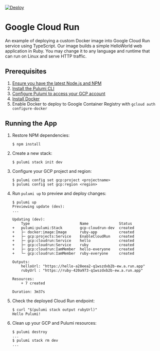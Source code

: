 [![Deploy](https://get.pulumi.com/new/button.svg)](https://app.pulumi.com/new?template=https://github.com/pulumi/examples/blob/master/gcp-ts-cloudrun/README.md)

# Google Cloud Run

An example of deploying a custom Docker image into Google Cloud Run service using TypeScript. Our image builds a simple HelloWorld web application in Ruby. You may change it to any language and runtime that can run on Linux and serve HTTP traffic.

## Prerequisites

1. [Ensure you have the latest Node.js and NPM](https://nodejs.org/en/download/)
2. [Install the Pulumi CLI](https://www.pulumi.com/docs/get-started/install/)
3. [Configure Pulumi to access your GCP account](https://www.pulumi.com/docs/intro/cloud-providers/gcp/setup/)
4. [Install Docker](https://docs.docker.com/install/)
5. Enable Docker to deploy to Google Container Registry with `gcloud auth configure-docker`

## Running the App

1.  Restore NPM dependencies:

    ```
    $ npm install
    ```

2.  Create a new stack:

    ```
    $ pulumi stack init dev
    ```

3.  Configure your GCP project and region:

    ```
    $ pulumi config set gcp:project <projectname> 
    $ pulumi config set gcp:region <region>
    ```

4.  Run `pulumi up` to preview and deploy changes:

    ``` 
    $ pulumi up
    Previewing update (dev):
    ...

    Updating (dev):
        Type                       Name              Status      
    +   pulumi:pulumi:Stack        gcp-cloudrun-dev  created     
    +   ├─ docker:image:Image      ruby-app          created     
    +   ├─ gcp:projects:Service    EnableCloudRun    created     
    +   ├─ gcp:cloudrun:Service    hello             created     
    +   ├─ gcp:cloudrun:Service    ruby              created     
    +   ├─ gcp:cloudrun:IamMember  hello-everyone    created     
    +   └─ gcp:cloudrun:IamMember  ruby-everyone     created     
    
    Outputs:
        helloUrl: "https://hello-a28eea2-q1wszdxb2b-ew.a.run.app"
        rubyUrl : "https://ruby-420a973-q1wszdxb2b-ew.a.run.app"

    Resources:
        + 7 created

    Duration: 3m37s
    ```

5.  Check the deployed Cloud Run endpoint:

    ```
    $ curl "$(pulumi stack output rubyUrl)"
    Hello Pulumi!
    ```

6. Clean up your GCP and Pulumi resources:

    ```
    $ pulumi destroy
    ...
    $ pulumi stack rm dev
    ...
    ```
